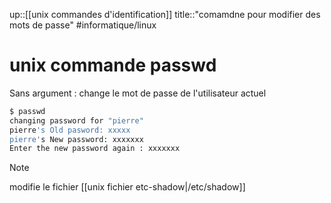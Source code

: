 up::[[unix commandes d'identification]]
title::"comamdne pour modifier des mots de passe"
#informatique/linux 
# unix commande passwd
Sans argument : change le mot de passe de l'utilisateur actuel
```bash
$ passwd
changing password for "pierre"
pierre's Old pasword: xxxxx
pierre's New password: xxxxxxx
Enter the new password again : xxxxxxx
```

> [!note]
> modifie le fichier [[unix fichier etc-shadow|/etc/shadow]]

